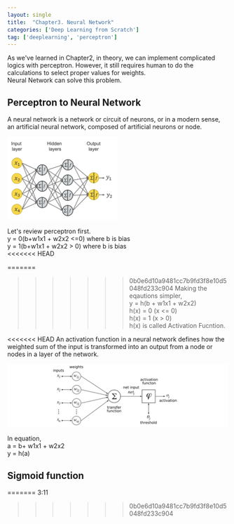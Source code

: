 ```yaml
---
layout: single
title:  "Chapter3. Neural Network"
categories: ['Deep Learning from Scratch']
tag: ['deeplearning', 'perceptron']
---
```


As we've learned in Chapter2, in theory, we can implement complicated logics with perceptron.
However, it still requires human to do the calculations to select proper values for weights.  
Neural Network can solve this problem.

## Perceptron to Neural Network
A neural network is a network or circuit of neurons, or in a modern sense, an artificial neural network, composed of artificial neurons or node.  

<img src="../images/2021-12-11-second/image1.png" class="img-responsive" alt="" width="50%" height = "50%"/>

Let's review perceptron first.  
y = 0(b+w1x1 + w2x2 <=0) where b is bias  
y = 1(b+w1x1 + w2x2 > 0) where b is bias   
<<<<<<< HEAD

=======
  
>>>>>>> 0b0e6d10a9481cc7b9fd3f8e10d5048fd233c904
Making the eqautions simpler,  
y = h(b + w1x1 + w2x2)  
h(x) = 0 (x <= 0)  
h(x) = 1 (x >  0)  
h(x) is called Activation Fucntion.  

<<<<<<< HEAD
An activation function in a neural network defines how the weighted sum of the input is transformed into an output from a node or nodes in a layer of the network.    



![image2](../images/2021-12-11-second/image2.png)

In equation,  
a = b+ w1x1 + w2x2  
y = h(a)  



## Sigmoid function

=======
3:11
>>>>>>> 0b0e6d10a9481cc7b9fd3f8e10d5048fd233c904
